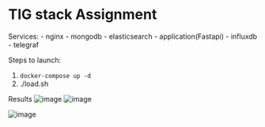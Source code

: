 # TIG stack Assignment


Services:
    - nginx
    - mongodb
    - elasticsearch
    - application(Fastapi)
    - influxdb
    - telegraf
    
    
    
    
Steps to launch:
 1. `docker-compose up -d`
 2. ./load.sh
 
 
 
 Results
![image](https://user-images.githubusercontent.com/44341837/232252747-15eb9ec4-0732-4e73-9e95-8729850af951.png)
![image](https://user-images.githubusercontent.com/44341837/232252791-c1cae04d-47e7-49b3-b02b-155d1648c7c9.png)

![image](https://user-images.githubusercontent.com/44341837/232252773-be1bb2f2-249b-4ab1-aad0-7daf9153eefc.png)

